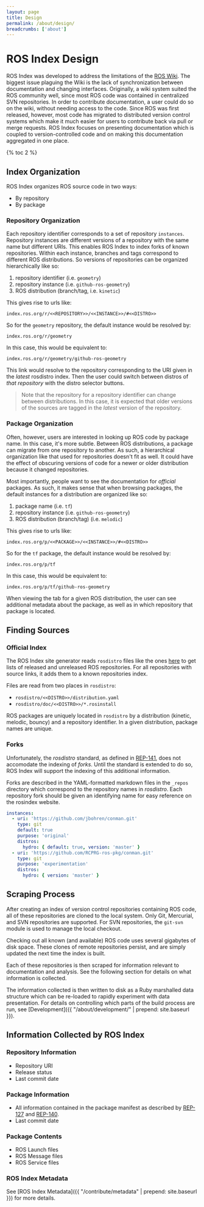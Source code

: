 ```yaml
---
layout: page
title: Design
permalink: /about/design/
breadcrumbs: ['about']
---
```


# ROS Index Design

ROS Index was developed to address the limitations of the [ROS
Wiki](http://wiki.ros.org). The biggest issue plaguing the Wiki is the lack of
synchronization between documentation and changing interfaces. Originally, a
wiki system suited the ROS community well, since most ROS code was contained in
centralized SVN repositories. In order to contribute documentation, a user
could do so on the wiki, without needing access to the code. Since ROS was
first released, however, most code has migrated to distributed version control
systems which make it much easier for users to contribute back via pull or merge
requests. ROS Index focuses on presenting documentation which is coupled to
version-controlled code and on making this documentation aggregated in one
place.

{% toc 2 %}

## Index Organization

ROS Index organizes ROS source code in two ways:

 * By repository
 * By package

### Repository Organization

Each repository identifier corresponds to a set of repository `instances`.
Repository instances are different versions
of a repository with the same name but different URIs. This enables ROS Index
to index forks of known repositories. Within each instance, branches and tags
correspond to different ROS distributions. So versions of repositories can be
organized hierarchically like so:

 1. repository identifier (i.e. `geometry`)
 2. repository instance (i.e. `github-ros-geometry`)
 3. ROS distribution (branch/tag, i.e. `kinetic`)

This gives rise to urls like:

```
index.ros.org/r/<<REPOSITORY>>/<<INSTANCE>>/#<<DISTRO>>
```

So for the ``geometry`` repository, the default instance would be resolved by:

```
index.ros.org/r/geometry
```

In this case, this would be equivalent to:

```
index.ros.org/r/geometry/github-ros-geometry
```

This link would resolve to the repository corresponding to the URI given in the
*latest* rosdistro index. Then the user could switch between distros of *that
repository* with the distro selector buttons.

> Note that the repository for a repository identifier can change between
> distributions. In this case, it is expected that older versions of the sources
> are tagged in the *latest* version of the repository.

### Package Organization

Often, however, users are interested in looking up ROS code by package name.
In this case, it's more subtle. Between ROS distributions, a package can migrate
from one repository to another. As such, a hierarchical organization like that
used for repositories doesn't fit as well. It could have the effect of obscuring
versions of code for a newer or older distribution because it changed
repositories.

Most importantly, people want to see the documentation for *official* packages.
As such, it makes sense that when browsing packages, the default instances for a
distribution are organized like so:

 1. package name (i.e. `tf`)
 2. repository instance (i.e. `github-ros-geometry`)
 2. ROS distribution (branch/tag) (i.e. `melodic`)

This gives rise to urls like:

```
index.ros.org/p/<<PACKAGE>>/<<INSTANCE>>/#<<DISTRO>>
```

So for the ``tf`` package, the default instance would be resolved by:

```
index.ros.org/p/tf
```

In this case, this would be equivalent to:

```
index.ros.org/p/tf/github-ros-geometry
```

When viewing the tab for a given ROS distribution, the user can see additional
metadata about the package, as well as in which repository that package is
located.

## Finding Sources

### Official Index

The ROS Index site generator reads `rosdistro` files like the ones
[here](https://github.com/ros/rosdistro) to get lists of released
and unreleased ROS repositories. For all repositories with source links, it
adds them to a known repositories index.

Files are read from two places in `rosdistro`:

 * `rosdistro/<<DISTRO>>/distribution.yaml`
 * `rosdistro/doc/<<DISTRO>>/*.rosinstall`

ROS packages are uniquely located in `rosdistro` by a distribution (kinetic,
melodic, bouncy) and a repository identifier. In a given distribution, package
names are unique.

### Forks

Unfortunately, the *rosdistro* standard, as defined in
[REP-141](http://ros.org/reps/rep-0141.html), does not accomodate the indexing
of *forks*. Until the standard is extended to do so, ROS Index will support the
indexing of this additional information.

Forks are described in the YAML-formatted markdown files in the `_repos`
directory which correspond to the repository names in *rosdistro*. Each
repository fork should be given an identifying name for easy reference on the
rosindex website.

```yaml
instances:
  - uri: 'https://github.com/jbohren/conman.git'
    type: git
    default: true
    purpose: 'original'
    distros:
      hydro: { default: true, version: 'master' }
  - uri: 'https://github.com/RCPRG-ros-pkg/conman.git'
    type: git
    purpose: 'experimentation'
    distros:
      hydro: { version: 'master' }
```

## Scraping Process

After creating an index of version control repositories containing ROS code,
all of these repositories are cloned to the local system. Only Git, Mercurial,
and SVN repositories are supported. For SVN repositories, the `git-svn` module
is used to manage the local checkout.

Checking out all known (and available) ROS code uses several gigabytes
of disk space. These clones of remote repositories persist, and are simply
updated the next time the index is built.

Each of these repositories is then scraped for information relevant to
documentation and analysis. See the following section for details on what
information is collected.

The information collected is then written to disk as a Ruby marshalled data
structure which can be re-loaded to rapidly experiment with data presentation.
For details on controlling which parts of the build process are run, see
[Development]({{ "/about/development/" | prepend: site.baseurl }}).

## Information Collected by ROS Index

### Repository Information

* Repository URI
* Release status
* Last commit date

### Package Information

* All information contained in the package manifest as described by
  [REP-127](http://www.ros.org/reps/rep-0127.html) and
  [REP-140](http://www.ros.org/reps/rep-0140.html).
* Last commit date

### Package Contents

* ROS Launch files
* ROS Message files
* ROS Service files

### ROS Index Metadata

See [ROS Index Metadata]({{ "/contribute/metadata" | prepend: site.baseurl }}) for more details.
